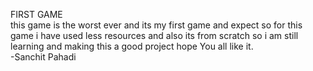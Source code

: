 FIRST GAME <br>
   this game is the worst ever and its my first game and expect so for this game i have used less resources and also its from scratch so i am still learning and making this a good project hope You all like it.
   <br>
                                                                            -Sanchit Pahadi
